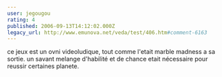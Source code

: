 ```yaml
---
user: jegougou
rating: 4
published: 2006-09-13T14:12:02.000Z
legacy_url: http://www.emunova.net/veda/test/406.htm#comment-6163
---
```

ce jeux est un ovni videoludique, tout comme l'etait marble madness a sa sortie.
un savant melange d'habilité et de chance etait nécessaire pour reussir certaines planete.